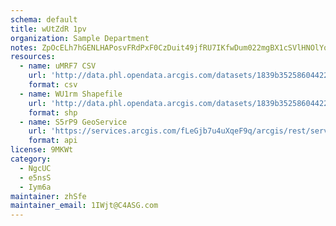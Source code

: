 ```yaml
---
schema: default
title: wUtZdR 1pv 
organization: Sample Department 
notes: ZpOcELh7hGENLHAPosvFRdPxF0CzDuit49jfRU7IKfwDum022mgBX1cSVlHNOlYqdKZkTwQ8a14 gryMWrtispeyn xCa8zbqJA5 
resources:
  - name: uMRF7 CSV
    url: 'http://data.phl.opendata.arcgis.com/datasets/1839b35258604422b0b520cbb668df0d_0.csv'
    format: csv
  - name: WU1rm Shapefile
    url: 'http://data.phl.opendata.arcgis.com/datasets/1839b35258604422b0b520cbb668df0d_0.zip'
    format: shp
  - name: S5rP9 GeoService
    url: 'https://services.arcgis.com/fLeGjb7u4uXqeF9q/arcgis/rest/services/Air_Monitoring_Stations/FeatureServer/0/query'
    format: api
license: 9MKWt 
category:
  - NgcUC 
  - e5nsS 
  - Iym6a 
maintainer: zhSfe  
maintainer_email: 1IWjt@C4ASG.com
---
```


